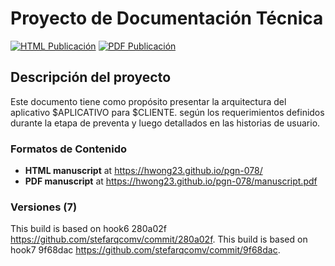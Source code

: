 # Proyecto de Documentación Técnica
[![HTML Publicación](https://img.shields.io/badge/manuscript-HTML-blue.svg)](https://hwong23.github.io/stef-arqcomv/)
[![PDF Publicación](https://img.shields.io/badge/manuscript-PDF-blue.svg)](https://hwong23.github.io/stef-arqcomv/manuscript.pdf)

## Descripción del proyecto
Este documento tiene como propósito presentar la arquitectura del aplicativo $APLICATIVO para $CLIENTE. según los requerimientos definidos durante la etapa de preventa y luego detallados en las historias de usuario.

### Formatos de Contenido
+ **HTML manuscript** at https://hwong23.github.io/pgn-078/
+ **PDF manuscript** at https://hwong23.github.io/pgn-078/manuscript.pdf

### Versiones (7)
This build is based on hook6 280a02f https://github.com/stefarqcomv/commit/280a02f.
This build is based on hook7 9f68dac https://github.com/stefarqcomv/commit/9f68dac.


